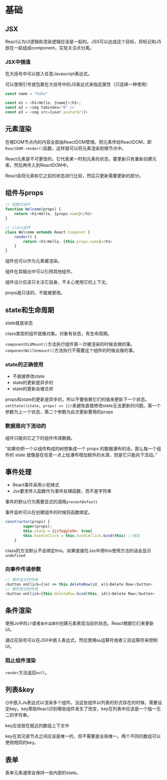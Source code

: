# 基础

## JSX

React认为UI逻辑和渲染逻辑应该是一起的。JSX可以达成这个目标，将标记和JS放在一起组成component，实现关注点分离。

### JSX中插值

在大括号中可以放入任意Javascript表达式。

可以使用引号或包裹在大括号中的JS表达式来指定属性（只选择一种使用）

```javascript
const name = "huhu"

const e1 = <h1>Hello, {name}</h1>;
const e2 = <img tabindex="0" />
const e3 = <img src={user.avatarUrl}>
```

## 元素渲染

在根DOM节点内的内容全部由ReactDOM管理。把元素传给ReactDOM，即`ReactDOM.render()`函数，这样就可以将元素渲染到根节点中。

React元素是不可更改的，它代表某一时刻元素的状态，要更新只有重新创建元素，然后再传入到ReactDOM中。

React会将元素和它之前的状态进行比较，然后只更新需要更新的部分。

## 组件与props

```javascript
// 函数式组件
function Welcome(props) {
    return <h1>Hello, {props.name}</h1>
}

// class组件
class Welcome extends React.Componet {
    render() {
        return <h1>Hello, {this.props.name}</h1>
    }
}

```

组件也可以作为元素被渲染。

组件在其输出中可以引用其他组件。

组件设计应该只关注它自身，不关心使用它的上下文。

props是只读的，不能被更改。

## state和生命周期

state就是状态

class类型的组件就像对象。对象有状态，有生命周期。

`componentDidMount()`方法执行组件第一次被渲染的时候会做的事。`componentWillUnmount()`方法执行不需要这个组件的时候会做的事。

### state的正确使用

- 不直接修改state
- state的更新是异步的
- state的更新会被合并

props和state的更新是异步的，所以不要依赖它们的值来更新下一个状态。`setState((state, props) => {})`来避免直接修改state无法更新的问题。第一个参数为上一个状态，第二个参数为此次更新要用的props

### 数据是向下流动的

组件只能向它之下的组件传递数据。

“如果你把一个以组件构成的树想象成一个 props 的数据瀑布的话，那么每一个组件的 state 就像是在任意一点上给瀑布增加额外的水源，但是它只能向下流动。”

## 事件处理

- React事件采用小驼峰式
- Jsx要求传入函数作为事件处理函数，而不是字符串

事件的默认行为需要显式的调用`preventDefault`

事件监听可以在创建组件的时候将函数绑定。

```javascript
constructor(props) {
        super(props);
        this.state = {isToggleOn: true}
        this.handleClick = this.handleClick.bind(this) //绑定
    }
```

class的方法默认不会绑定this，如果直接在Jsx中用this使用方法的话会显示`undefined`

### 向事件传递参数

```javascript
// 事件显式的传递
<button onClick={(e) => this.deleteRow(id, e)}>Delete Row</button>
// 事件隐式的传递
<button onClick={this.deleteRow.bind(this, id)}>Delete Row</button>
```

## 条件渲染

使用Js中的`if`或者`条件运算符`创建元素表现当前的状态。React根据它们来更新UI。

通过花括号可以在JSX中嵌入表达式，然后使用`&&`运算符或者三目运算符来控制UI。

### 阻止组件渲染

`render`方法返回`null`。

## 列表&key

{}中嵌入Js表达式以渲染多个组件。当这些组件以列表的形式存在的时候，需要设定key。key帮助React识别哪些组件发生了改变，key在列表中应该是一个独一无二的字符串。

key应该放在就近的数组上下文中

key在其兄弟节点之间应该是唯一的，但不需要是全局唯一。两个不同的数组可以使用相同的key。

## 表单

表单元素通常会保持一些内部的state。
